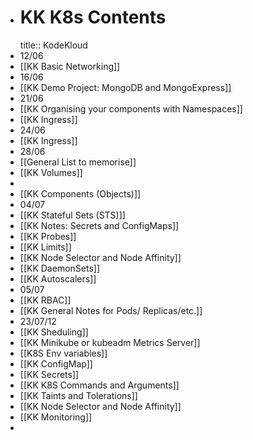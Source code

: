 - # KK K8s Contents
  title:: KodeKloud
- 12/06
- [[KK Basic Networking]]
- 16/06
- [[KK Demo Project: MongoDB and MongoExpress]]
- 21/06
- [[KK Organising your components with Namespaces]]
- [[KK Ingress]]
- 24/06
- [[KK Ingress]]
- 28/06
- [[General List to memorise]]
- [[KK Volumes]]
-
- [[KK Components (Objects)]]
- 04/07
- [[KK Stateful Sets (STS)]]
- [[KK Notes: Secrets and ConfigMaps]]
- [[KK Probes]]
- [[KK Limits]]
- [[KK Node Selector and Node Affinity]]
- [[KK DaemonSets]]
- [[KK Autoscalers]]
- 05/07
- [[KK RBAC]]
- [[KK General Notes for Pods/ Replicas/etc.]]
- 23/07/12
- [[KK Sheduling]]
- [[KK Minikube or kubeadm Metrics Server]]
- [[K8S Env variables]]
- [[KK ConfigMap]]
- [[KK Secrets]]
- [[KK K8S Commands and Arguments]]
- [[KK Taints and Tolerations]]
- [[KK Node Selector and Node Affinity]]
- [[KK Monitoring]]
-